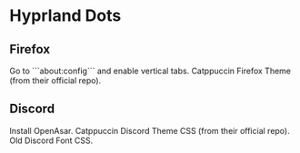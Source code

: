 # Hyprland Dots

## Firefox
<p>Go to ```about:config``` and enable <bold>vertical tabs</bold>. Catppuccin Firefox Theme (from their official repo).</p>

## Discord
<p>Install OpenAsar. Catppuccin Discord Theme CSS (from their official repo). Old Discord Font CSS.</p>
